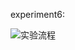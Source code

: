 experiment6:

![实验流程](https://github.com/SE-superGroup/week6/blob/master/%E5%AE%9E%E9%AA%8C%E7%A4%BA%E6%84%8F%E5%9B%BE.PNG)